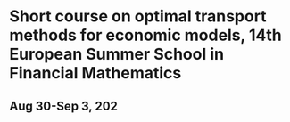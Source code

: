# Short course on optimal transport methods for economic models, 14th European Summer School in Financial Mathematics

## Aug 30-Sep 3, 202
